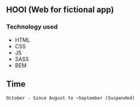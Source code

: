 

## HOOI (Web for fictional app)

### Technology used

* HTML
* CSS
* JS
* SASS
* BEM

## Time

```
October - Since August to ~September (Suspended)
```
